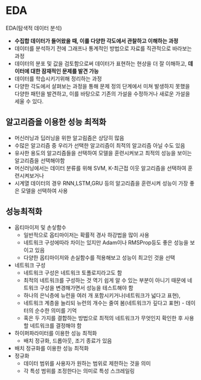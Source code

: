 # EDA

EDA(탐색적 데이터 분석)

- **수집합 데이터가 들어왔을 때, 이를 다양한 각도에서 관찰하고 이해하는 과정**
- 데이터를 분석하기 전에 그래프나 통계적인 방법으로 자료를 직관적으로 바라보는 과정
- 데이터의 분포 및 값을 검토함으로써 데이터가 표현하는 현상을 더 잘 이해하고, **데이터에 대한 잠재적인 문제를 발견 가능**
- 데이터를 학습시키기위해 정리하는 과정
- 다양한 각도에서 살펴보는 과정을 통해 문제 정의 단계에서 미쳐 발생하지 못했을 다양한 패턴을 발견하고, 이를 바탕으로 기존의 가설을 수정하거나 새로운 가설을 세울 수 있다.



## 알고리즘을 이용한 성능 최적화

- 머신러닝과 딥러닝을 위한 알고림즘은 상당히 많음
- 수많은 알고리즘 중 우리가 선택한 알고리즘이 최적의 알고리즘 아닐 수도 있음
- 유사한 용도의 알고리즘들을 선택하여 모델을 훈련시켜보고 최적의 성능을 보이는 알고리즘을 선택해야함
- 머신러닝에서는 데이터 분류를 위해 SVM, K-최근접 이웃 알고리즘을 선택하여 훈련시켜보거나
- 시계열 데이터의 경우 RNN,LSTM,GRU 등의 알고리즘을 훈련시켜 성능이 가장 좋은 모델을 선택하여 사용



## 성능최적화

- 옵티마이저 및 손싷함수
  - 일반적으로 옵티마이저는 확률적 경사 하강법을 많이 사용
  - 네트워크 구성에따라 차이는 있지만 Adam이나 RMSProp등도 좋은 성능을 보이고 있음
  - 다양한 옵티마이저와 손실함수를 적용해보고 성능이 최고인 것을 선택
- 네트워크 구성
  - 네트워크 구성은 네트워크 토폴로지라고도 함
  - 최적의 네트워크를 구성하는 것 역기 쉽게 알 수 있는 부분이 아니기 때문에 네트워크 구성을 변경해가면서 성능을 테스트해야 함
  - 하나의 은닉층에 뉴런을 여러 개 포함시키거나(네트워크가 넓다고 표현),
  - 네트워크 계층을 늘리되 뉴런의 개수는 줄여 봄(네트워크가 깊다고 표현) - 데이터의 순수한 의미를 기억
  - 혹은 두 가지를 결합하는 방법으로 최적의 네트워크가 무엇인지 확인한 후 사용할 네트워크를 결정해야 함
- 하이퍼파라미터를 이용한 성능 최적화
  - 배치 정규화, 드롭아웃, 조기 종료가 있음
- 배치 정규화를 이용한 성능 최적화
- 정규화
  - 데이터 범위를 사용자가 원하는 범위로 제한하는 것을 의미
  - 각 특성 범위를 조정한다는 의미로 특성 스크레일링
